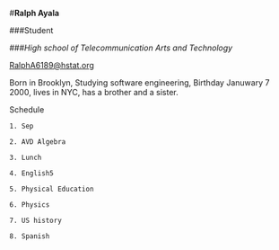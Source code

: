 #**Ralph Ayala**

###Student

###_High school of Telecommunication Arts and Technology_

RalphA6189@hstat.org

Born in Brooklyn, Studying software engineering, Birthday Januwary 7 2000, lives in NYC, has a brother and a sister.

Schedule

    1. Sep 

    2. AVD Algebra 

    3. Lunch 

    4. English5 

    5. Physical Education

    6. Physics 

    7. US history 

    8. Spanish


